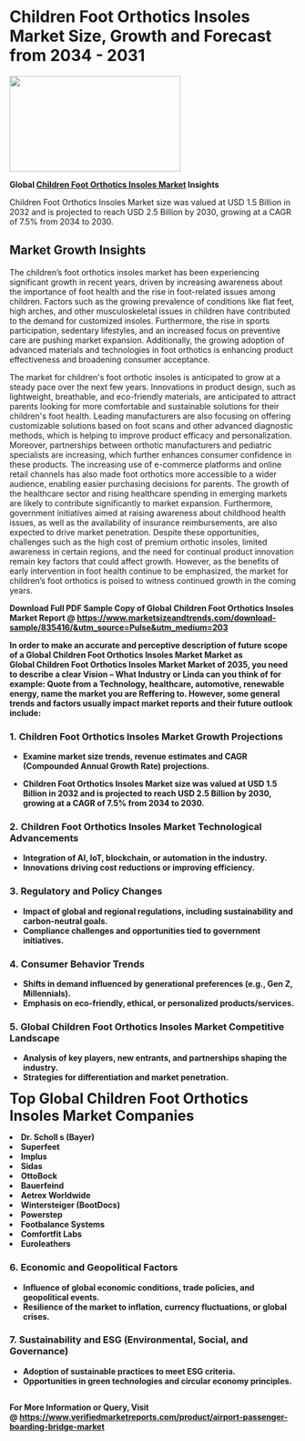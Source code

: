 <H1>Children Foot Orthotics Insoles Market Size, Growth and Forecast from 2034 - 2031</H1><img class="aligncenter size-medium wp-image-584254" src="https://thirdeyenews.in/wp-content/uploads/2034/09/Global-Market-Research-300x168.jpeg" alt="" width="300" height="168" /><p><strong>Global&nbsp;<a href="https://www.marketsizeandtrends.com/download-sample/835416/&amp;utm_source=Pulse&amp;utm_medium=203">Children Foot Orthotics Insoles Market</a> Insights</strong></p><p>Children Foot Orthotics Insoles Market size was valued at USD 1.5 Billion in 2032 and is projected to reach USD 2.5 Billion by 2030, growing at a CAGR of 7.5% from 2034 to 2030.</p><p><h2>Market Growth Insights</h2> <p>The children’s foot orthotics insoles market has been experiencing significant growth in recent years, driven by increasing awareness about the importance of foot health and the rise in foot-related issues among children. Factors such as the growing prevalence of conditions like flat feet, high arches, and other musculoskeletal issues in children have contributed to the demand for customized insoles. Furthermore, the rise in sports participation, sedentary lifestyles, and an increased focus on preventive care are pushing market expansion. Additionally, the growing adoption of advanced materials and technologies in foot orthotics is enhancing product effectiveness and broadening consumer acceptance.</p> <p><strong></strong></p> <p>The market for children's foot orthotic insoles is anticipated to grow at a steady pace over the next few years. Innovations in product design, such as lightweight, breathable, and eco-friendly materials, are anticipated to attract parents looking for more comfortable and sustainable solutions for their children's foot health. Leading manufacturers are also focusing on offering customizable solutions based on foot scans and other advanced diagnostic methods, which is helping to improve product efficacy and personalization. Moreover, partnerships between orthotic manufacturers and pediatric specialists are increasing, which further enhances consumer confidence in these products. The increasing use of e-commerce platforms and online retail channels has also made foot orthotics more accessible to a wider audience, enabling easier purchasing decisions for parents. The growth of the healthcare sector and rising healthcare spending in emerging markets are likely to contribute significantly to market expansion. Furthermore, government initiatives aimed at raising awareness about childhood health issues, as well as the availability of insurance reimbursements, are also expected to drive market penetration. Despite these opportunities, challenges such as the high cost of premium orthotic insoles, limited awareness in certain regions, and the need for continual product innovation remain key factors that could affect growth. However, as the benefits of early intervention in foot health continue to be emphasized, the market for children’s foot orthotics is poised to witness continued growth in the coming years.</p> <p><strong></p><p><span class=""><strong>Download Full PDF Sample Copy of Global Children Foot Orthotics Insoles Market Report</strong> @ <a href="https://www.marketsizeandtrends.com/download-sample/835416/&amp;utm_source=Pulse&amp;utm_medium=203" target="_blank">https://www.marketsizeandtrends.com/download-sample/835416/&amp;utm_source=Pulse&amp;utm_medium=203</a></span></p><p>In order to make an accurate and perceptive description of future scope of a Global&nbsp;Children Foot Orthotics Insoles Market Market as Global&nbsp;Children Foot Orthotics Insoles Market Market of 2035, you need to describe a clear Vision &ndash; What Industry or Linda can you think of for example: Quote from a Technology, healthcare, automotive, renewable energy, name the market you are Reffering to. However, some general trends and factors usually impact market reports and their future outlook include:</p><h3>1.&nbsp;<strong>Children Foot Orthotics Insoles Market Growth Projections</strong></h3><ul><li>Examine market size trends, revenue estimates and CAGR (Compounded Annual Growth Rate) projections.</li><li><p>Children Foot Orthotics Insoles Market size was valued at USD 1.5 Billion in 2032 and is projected to reach USD 2.5 Billion by 2030, growing at a CAGR of 7.5% from 2034 to 2030.</p></li></ul><h3>2.&nbsp;<strong>Children Foot Orthotics Insoles Market Technological Advancements</strong></h3><ul><li>Integration of AI, IoT, blockchain, or automation in the industry.</li><li>Innovations driving cost reductions or improving efficiency.</li></ul><h3>3.&nbsp;<strong>Regulatory and Policy Changes</strong></h3><ul><li>Impact of global and regional regulations, including sustainability and carbon-neutral goals.</li><li>Compliance challenges and opportunities tied to government initiatives.</li></ul><h3>4.&nbsp;<strong>Consumer Behavior Trends</strong></h3><ul><li>Shifts in demand influenced by generational preferences (e.g., Gen Z, Millennials).</li><li>Emphasis on eco-friendly, ethical, or personalized products/services.</li></ul><h3>5.&nbsp;<strong>Global Children Foot Orthotics Insoles Market Competitive Landscape</strong></h3><ul><li>Analysis of key players, new entrants, and partnerships shaping the industry.</li><li>Strategies for differentiation and market penetration.</li></ul><p data-pm-slice="1 1 []"><span style="color: inherit; font-family: inherit; font-size: 25px;">Top Global Children Foot Orthotics Insoles Market Companies</span></p><div class="" data-test-id=""><p><li>Dr. Scholl s (Bayer)</li><li> Superfeet</li><li> Implus</li><li> Sidas</li><li> OttoBock</li><li> Bauerfeind</li><li> Aetrex Worldwide</li><li> Wintersteiger (BootDocs)</li><li> Powerstep</li><li> Footbalance Systems</li><li> Comfortfit Labs</li><li> Euroleathers</li></p></div><h3>6.&nbsp;<strong>Economic and Geopolitical Factors</strong></h3><ul><li>Influence of global economic conditions, trade policies, and geopolitical events.</li><li>Resilience of the market to inflation, currency fluctuations, or global crises.</li></ul><h3>7.&nbsp;<strong>Sustainability and ESG (Environmental, Social, and Governance)</strong></h3><ul><li>Adoption of sustainable practices to meet ESG criteria.</li><li>Opportunities in green technologies and circular economy principles.</li></ul><h2><strong style="font-size: 14px;">For More Information or Query, Visit @&nbsp;</strong><a style="background-color: #ffffff; font-size: 14px;" href="https://www.marketsizeandtrends.com/report/children-foot-orthotics-insoles-market/" target="_blank">https://www.verifiedmarketreports.com/product/airport-passenger-boarding-bridge-market</a></h2>

